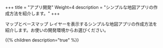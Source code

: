 +++
title = "アプリ開発"
Weight=4
description = "シンプルな地図アプリの作成方法を紹介します。"
+++

マップとベースマップ レイヤーを表示するシンプルな地図アプリの作成方法を紹介します。お使いの開発環境からお選びください。

{{% children description="true"   %}}
